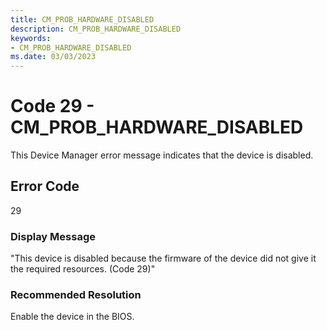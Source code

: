 ```yaml
---
title: CM_PROB_HARDWARE_DISABLED
description: CM_PROB_HARDWARE_DISABLED
keywords:
- CM_PROB_HARDWARE_DISABLED
ms.date: 03/03/2023
---
```


# Code 29 - CM_PROB_HARDWARE_DISABLED

This Device Manager error message indicates that the device is disabled.

## Error Code

29

### Display Message

"This device is disabled because the firmware of the device did not give it the required resources. (Code 29)"

### Recommended Resolution

Enable the device in the BIOS.
